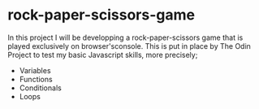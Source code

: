 # rock-paper-scissors-game

In this project I will be developping a rock-paper-scissors game that is played exclusively on browser'sconsole. This is put in place by The Odin Project to test my basic Javascript skills, more precisely;
  - Variables
  - Functions
  - Conditionals
  - Loops